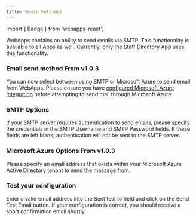 ```yaml
---
title: Email Settings
---
```

import { Badge } from 'webapps-react';

WebApps contains an ability to send emails via SMTP. This functionality is available to all Apps as well.
Currently, only the Staff Directory App uses this functionality.

### Email send method <Badge color="indigo-500 dark:bg-indigo-600" pill>From v1.0.3</Badge>
You can now select between using SMTP or Microsoft Azure to send email from WebApps. Please ensure you have [configured Microsoft Azure Integration](./azure-integration-setup.md) before attempting to send mail through Microsoft Azure.

### SMTP Options
If your SMTP server requires authentication to send emails, please specify the credentials in the SMTP Username and SMTP Password fields.
If these fields are left blank, authentication will not be sent to the SMTP server.

### Microsoft Azure Options <Badge color="indigo-500 dark:bg-indigo-600" pill>From v1.0.3</Badge>
Please specify an email address that exists within your Microsoft Azure Active Directory tenant to send the message from.

### Test your configuration
Enter a valid email address into the Sent test to field and click on the Send Test Email button. If your configuration is correct, you should receive a short confirmation email shortly.